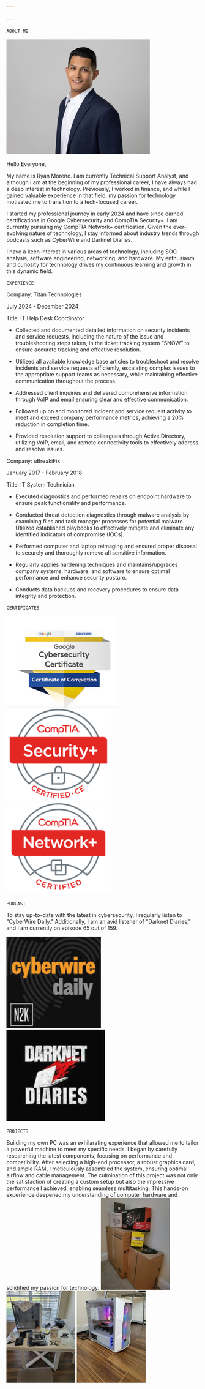 ```yaml
---

---
```

```
ABOUT ME
```
![Branching](Headshot.jpg)


Hello Everyone,

My name is Ryan Moreno. I am currently Technical Support Analyst, and although I am at the beginning of my professional career, I have always had a deep interest in technology. Previously, I worked in finance, and while I gained valuable experience in that field, my passion for technology motivated me to transition to a tech-focused career.

I started my professional journey in early 2024 and have since earned certifications in Google Cybersecurity and CompTIA Security+. I am currently pursuing my CompTIA Network+ certification. Given the ever-evolving nature of technology, I stay informed about industry trends through podcasts such as CyberWire and Darknet Diaries.

I have a keen interest in various areas of technology, including SOC analysis, software engineering, networking, and hardware. My enthusiasm and curiosity for technology drives my continuous learning and growth in this dynamic field.
```
EXPERIENCE
```
Company: Titan Technologies

July 2024 - December 2024

Title: IT Help Desk Coordinator

* Collected and documented detailed information on security incidents and service requests, including the nature of the issue and troubleshooting steps taken, in the ticket tracking system “SNOW” to ensure accurate tracking and effective resolution.

* Utilized all available knowledge base articles to troubleshoot and resolve incidents and service requests efficiently, escalating complex issues to the appropriate support teams as necessary, while maintaining effective communication throughout the process.

* Addressed client inquiries and delivered comprehensive information through VoIP and email ensuring clear and effective communication.

* Followed up on and monitored incident and service request activity to meet and exceed company performance metrics, achieving a 20% reduction in completion time.

* Provided resolution support to colleagues through Active Directory, utilizing VoIP, email, and remote connectivity tools to effectively address and resolve issues.

Company: uBreakiFix

January 2017 - February 2018

Title: IT System Technician

* Executed diagnostics and performed repairs on endpoint hardware to ensure peak functionality and performance.

* Conducted threat detection diagnostics through malware analysis by examining files and task manager processes for potential malware. Utilized established playbooks to effectively mitigate and eliminate any identified indicators of compromise (IOCs).
  
* Performed computer and laptop reimaging and ensured proper disposal to securely and thoroughly remove all sensitive information.
  
* Regularly applies hardening techniques and maintains/upgrades company systems, hardware, and software to ensure optimal performance and enhance security posture.

* Conducts data backups and recovery procedures to ensure data integrity and protection.

```
CERTIFICATES
```
![Branching](googlesecurity.png) ![Branching](security+.png) ![Branching](network+.png)
```
PODCAST
```
To stay up-to-date with the latest in cybersecurity, I regularly listen to "CyberWire Daily." Additionally, I am an avid listener of "Darknet Diaries," and I am currently on episode 65 out of 159.


![Branching](cyberwire.png)                                                                                                     ![Branching](darknetdiaries.png)
```
PROJECTS
```
Building my own PC was an exhilarating experience that allowed me to tailor a powerful machine to meet my specific needs. I began by carefully researching the latest components, focusing on performance and compatibility. After selecting a high-end processor, a robust graphics card, and ample RAM, I meticulously assembled the system, ensuring optimal airflow and cable management. The culmination of this project was not only the satisfaction of creating a custom setup but also the impressive performance I achieved, enabling seamless multitasking. This hands-on experience deepened my understanding of computer hardware and solidified my passion for technology.
![Branching](pcbuild1.JPG)
![Branching](pcbuild2.jpg)
![Branching](pcbuild3.JPG)












